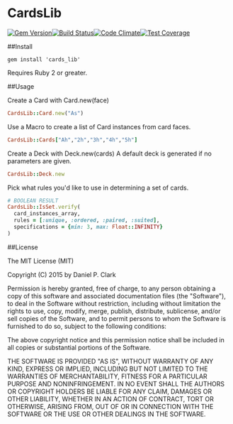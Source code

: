 # CardsLib

[![Gem Version](https://badge.fury.io/rb/cards_lib.svg)](http://badge.fury.io/rb/cards_lib)[![Build Status](https://travis-ci.org/danielpclark/CardsLib.svg?branch=master)](https://travis-ci.org/danielpclark/CardsLib)[![Code Climate](https://codeclimate.com/github/danielpclark/CardsLib/badges/gpa.svg)](https://codeclimate.com/github/danielpclark/CardsLib)[![Test Coverage](https://codeclimate.com/github/danielpclark/CardsLib/badges/coverage.svg)](https://codeclimate.com/github/danielpclark/CardsLib/coverage)

##Install

```
gem install 'cards_lib'
```
Requires Ruby 2 or greater.

##Usage

Create a Card with Card.new(face)

```ruby
CardsLib::Card.new("As")
```

Use a Macro to create a list of Card instances from card faces.

```ruby
CardsLib::Cards["Ah","2h","3h","4h","5h"]
```

Create a Deck with Deck.new(cards)
A default deck is generated if no parameters are given.

```ruby
CardsLib::Deck.new
```

Pick what rules you'd like to use in determining a set of cards.

```ruby
# BOOLEAN RESULT
CardsLib::IsSet.verify(
  card_instances_array,
  rules = [:unique, :ordered, :paired, :suited],
  specifications = {min: 3, max: Float::INFINITY}
)
```

##License

The MIT License (MIT)

Copyright (C) 2015 by Daniel P. Clark

Permission is hereby granted, free of charge, to any person obtaining a copy of this software and associated documentation files (the "Software"), to deal in the Software without restriction, including without limitation the rights to use, copy, modify, merge, publish, distribute, sublicense, and/or sell copies of the Software, and to permit persons to whom the Software is furnished to do so, subject to the following conditions:

The above copyright notice and this permission notice shall be included in all copies or substantial portions of the Software.

THE SOFTWARE IS PROVIDED "AS IS", WITHOUT WARRANTY OF ANY KIND, EXPRESS OR IMPLIED, INCLUDING BUT NOT LIMITED TO THE WARRANTIES OF MERCHANTABILITY, FITNESS FOR A PARTICULAR PURPOSE AND NONINFRINGEMENT. IN NO EVENT SHALL THE AUTHORS OR COPYRIGHT HOLDERS BE LIABLE FOR ANY CLAIM, DAMAGES OR OTHER LIABILITY, WHETHER IN AN ACTION OF CONTRACT, TORT OR OTHERWISE, ARISING FROM, OUT OF OR IN CONNECTION WITH THE SOFTWARE OR THE USE OR OTHER DEALINGS IN THE SOFTWARE.
